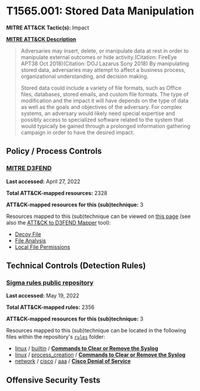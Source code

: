 # T1565.001: Stored Data Manipulation
**MITRE ATT&CK Tactic(s):** Impact

**[MITRE ATT&CK Description](https://attack.mitre.org/techniques/T1565/001)**
<blockquote>Adversaries may insert, delete, or manipulate data at rest in order to manipulate external outcomes or hide activity.(Citation: FireEye APT38 Oct 2018)(Citation: DOJ Lazarus Sony 2018) By manipulating stored data, adversaries may attempt to affect a business process, organizational understanding, and decision making.

Stored data could include a variety of file formats, such as Office files, databases, stored emails, and custom file formats. The type of modification and the impact it will have depends on the type of data as well as the goals and objectives of the adversary. For complex systems, an adversary would likely need special expertise and possibly access to specialized software related to the system that would typically be gained through a prolonged information gathering campaign in order to have the desired impact.</blockquote>

## Policy / Process Controls
### [MITRE D3FEND](https://d3fend.mitre.org/)
**Last accessed:** April 27, 2022

**Total ATT&CK-mapped resources:** 2328

**ATT&CK-mapped resources for this (sub)technique:** 3

Resources mapped to this (sub)technique can be viewed on [this page](https://d3fend.mitre.org/) (see also the [ATT&CK to D3FEND Mapper](https://d3fend.mitre.org/tools/attack-mapper) tool):

* [Decoy File](https://d3fend.mitre.org/techniques/d3f:DecoyFile)
* [File Analysis](https://d3fend.mitre.org/techniques/d3f:FileAnalysis)
* [Local File Permissions](https://d3fend.mitre.org/techniques/d3f:LocalFilePermissions)

## Technical Controls (Detection Rules)
### [Sigma rules public repository](https://github.com/SigmaHQ/sigma)
**Last accessed:** May 19, 2022

**Total ATT&CK-mapped rules:** 2356

**ATT&CK-mapped resources for this (sub)technique:** 3

Resources mapped to this (sub)technique can be located in the following files within the repository's <code>[rules](https://github.com/SigmaHQ/sigma/tree/master/rules)</code> folder:

* [linux](https://github.com/SigmaHQ/sigma/tree/master/rules/linux/) / [builtin](https://github.com/SigmaHQ/sigma/tree/master/rules/linux/builtin/) / **[Commands to Clear or Remove the Syslog](https://github.com/SigmaHQ/sigma/blob/master/rules/linux/builtin/lnx_clear_syslog.yml)**
* [linux](https://github.com/SigmaHQ/sigma/tree/master/rules/linux/) / [process_creation](https://github.com/SigmaHQ/sigma/tree/master/rules/linux/process_creation/) / **[Commands to Clear or Remove the Syslog](https://github.com/SigmaHQ/sigma/blob/master/rules/linux/process_creation/proc_creation_lnx_clear_syslog.yml)**
* [network](https://github.com/SigmaHQ/sigma/tree/master/rules/network/) / [cisco](https://github.com/SigmaHQ/sigma/tree/master/rules/network/cisco/) / [aaa](https://github.com/SigmaHQ/sigma/tree/master/rules/network/cisco/aaa/) / **[Cisco Denial of Service](https://github.com/SigmaHQ/sigma/blob/master/rules/network/cisco/aaa/cisco_cli_dos.yml)**


## Offensive Security Tests
